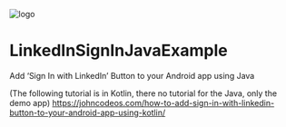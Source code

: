 ![logo](https://i.imgur.com/Dv73hCk.png)
# LinkedInSignInJavaExample
Add ‘Sign In with LinkedIn’ Button to your Android app using Java

(The following tutorial is in Kotlin, there no tutorial for the Java, only the demo app)
https://johncodeos.com/how-to-add-sign-in-with-linkedin-button-to-your-android-app-using-kotlin/
